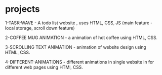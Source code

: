 # projects
1-TASK-WAVE - A todo list website , uses HTML, CSS, JS (main feature - local storage, scroll down feature)

2-COFFEE MUG ANIMATION - a animation of hot coffee using HTML, CSS.

3-SCROLLING TEXT ANIMATION - animation of website design using HTML, CSS.

4-DIFFERENT-ANIMATIONS - different animations in single website in for different web pages using HTMl, CSS.